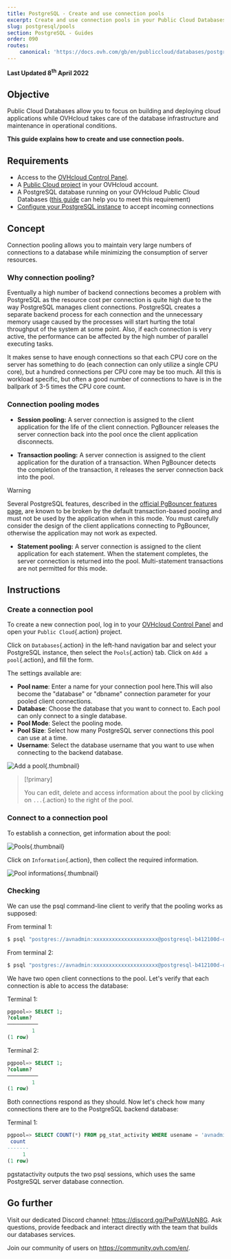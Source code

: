 ```yaml
---
title: PostgreSQL - Create and use connection pools
excerpt: Create and use connection pools in your Public Cloud Databases for PostgreSQL
slug: postgresql/pools
section: PostgreSQL - Guides
order: 090
routes:
    canonical: 'https://docs.ovh.com/gb/en/publiccloud/databases/postgresql/pools/'
---
```


**Last Updated 8<sup>th</sup> April 2022**

## Objective

Public Cloud Databases allow you to focus on building and deploying cloud applications while OVHcloud takes care of the database infrastructure and maintenance in operational conditions.

**This guide explains how to create and use connection pools.**

## Requirements

- Access to the [OVHcloud Control Panel](https://www.ovh.com/auth/?action=gotomanager&from=https://www.ovh.it/&ovhSubsidiary=it).
- A [Public Cloud project](https://www.ovhcloud.com/it/public-cloud/) in your OVHcloud account.
- A PostgreSQL database running on your OVHcloud Public Cloud Databases ([this guide](https://docs.ovh.com/it/publiccloud/databases/getting-started/) can help you to meet this requirement)
- [Configure your PostgreSQL instance](https://docs.ovh.com/it/databases/postgresql/configure-postgresql-instance/) to accept incoming connections

## Concept

Connection pooling allows you to maintain very large numbers of connections to a database while minimizing the consumption of server resources.

### Why connection pooling?

Eventually a high number of backend connections becomes a problem with PostgreSQL as the resource cost per connection is quite high due to the way PostgreSQL manages client connections. PostgreSQL creates a separate backend process for each connection and the unnecessary memory usage caused by the processes will start hurting the total throughput of the system at some point. Also, if each connection is very active, the performance can be affected by the high number of parallel executing tasks.

It makes sense to have enough connections so that each CPU core on the server has something to do (each connection can only utilize a single CPU core), but a hundred connections per CPU core may be too much. All this is workload specific, but often a good number of connections to have is in the ballpark of 3-5 times the CPU core count.

### Connection pooling modes

- **Session pooling:** A server connection is assigned to the client application for the life of the client connection. PgBouncer releases the server connection back into the pool once the client application disconnects.

- **Transaction pooling:** A server connection is assigned to the client application for the duration of a transaction. When PgBouncer detects the completion of the transaction, it releases the server connection back into the pool.

> [!warning]
>
> Several PostgreSQL features, described in the [official PgBouncer features page](https://www.pgbouncer.org/features), are known to be broken by the default transaction-based pooling and must not be used by the application when in this mode.
> You must carefully consider the design of the client applications connecting to PgBouncer, otherwise the application may not work as expected.
>

- **Statement pooling:** A server connection is assigned to the client application for each statement. When the statement completes, the server connection is returned into the pool. Multi-statement transactions are not permitted for this mode.

## Instructions

### Create a connection pool

To create a new connection pool, log in to your [OVHcloud Control Panel](https://www.ovh.com/auth/?action=gotomanager&from=https://www.ovh.it/&ovhSubsidiary=it) and open your `Public Cloud`{.action} project.

Click on `Databases`{.action} in the left-hand navigation bar and select your PostgreSQL instance, then select the `Pools`{.action} tab.
Click on `Add a pool`{.action}, and fill the form.

The settings available are:

- **Pool name**: Enter a name for your connection pool here.This will also become the "database" or "dbname" connection parameter for your pooled client connections.
- **Database**: Choose the database that you want to connect to. Each pool can only connect to a single database.
- **Pool Mode**: Select the pooling mode.
- **Pool Size**: Select how many PostgreSQL server connections this pool can use at a time.
- **Username**: Select the database username that you want to use when connecting to the backend database.

![Add a pool](images/postgresql_08_pool-20220411131919759.png){.thumbnail}

> [!primary]
>
> You can edit, delete and access information about the pool by clicking on `...`{.action} to the right of the pool.
>

### Connect to a connection pool

To establish a connection, get information about the pool:

![Pools](images/postgresql_08_pool-20220411134051260.png){.thumbnail}

Click on `Information`{.action}, then collect the required information.

![Pool informations](images/postgresql_08_pool-2022041113491326.png){.thumbnail}

### Checking

We can use the psql command-line client to verify that the pooling works as supposed:

From terminal 1:

```bash
$ psql "postgres://avnadmin:xxxxxxxxxxxxxxxxxxxxx@postgresql-b412100d-o2626ab53.database.cloud.ovh.net:20185/pgpool?sslmode=require"
```

From terminal 2:

```bash
$ psql "postgres://avnadmin:xxxxxxxxxxxxxxxxxxxxx@postgresql-b412100d-o2626ab53.database.cloud.ovh.net:20185/pgpool?sslmode=require"
```

We have two open client connections to the pool. Let's verify that each connection is able to access the database:

Terminal 1:

```sql
pgpool=> SELECT 1;
?column?
──────────
        1
(1 row)
```

Terminal 2:

```sql
pgpool=> SELECT 1;
?column?
──────────
        1
(1 row)
```

Both connections respond as they should. Now let's check how many connections there are to the PostgreSQL backend database:

Terminal 1:

```sql
pgpool=> SELECT COUNT(*) FROM pg_stat_activity WHERE usename = 'avnadmin';
 count
-------
     1
(1 row)
```

pgstatactivity outputs the two psql sessions, which uses the same PostgreSQL server database connection.

## Go further

Visit our dedicated Discord channel: <https://discord.gg/PwPqWUpN8G>. Ask questions, provide feedback and interact directly with the team that builds our databases services.

Join our community of users on <https://community.ovh.com/en/>.
